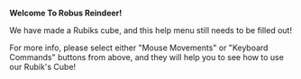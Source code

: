 **Welcome To Robus Reindeer!**

We have made a Rubiks cube, and this help menu still needs to be filled out!

For more info, please select either "Mouse Movements" or "Keyboard Commands" buttons from above, and they will help
you to see how to use our Rubik's Cube!
